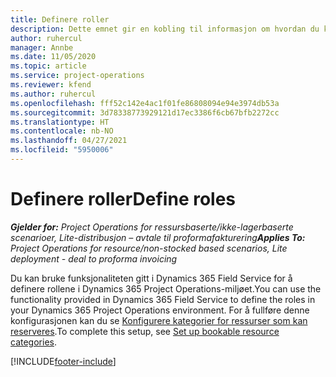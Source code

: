 ```yaml
---
title: Definere roller
description: Dette emnet gir en kobling til informasjon om hvordan du konfigurerer ressurskategorier som kan reserveres.
author: ruhercul
manager: Annbe
ms.date: 11/05/2020
ms.topic: article
ms.service: project-operations
ms.reviewer: kfend
ms.author: ruhercul
ms.openlocfilehash: fff52c142e4ac1f01fe86808094e94e3974db53a
ms.sourcegitcommit: 3d78338773929121d17ec3386f6cb67bfb2272cc
ms.translationtype: HT
ms.contentlocale: nb-NO
ms.lasthandoff: 04/27/2021
ms.locfileid: "5950006"
---
```

# <a name="define-roles"></a><span data-ttu-id="dca41-103">Definere roller</span><span class="sxs-lookup"><span data-stu-id="dca41-103">Define roles</span></span>

<span data-ttu-id="dca41-104">_**Gjelder for:** Project Operations for ressursbaserte/ikke-lagerbaserte scenarioer, Lite-distribusjon – avtale til proformafakturering_</span><span class="sxs-lookup"><span data-stu-id="dca41-104">_**Applies To:** Project Operations for resource/non-stocked based scenarios, Lite deployment - deal to proforma invoicing_</span></span>

<span data-ttu-id="dca41-105">Du kan bruke funksjonaliteten gitt i Dynamics 365 Field Service for å definere rollene i Dynamics 365 Project Operations-miljøet.</span><span class="sxs-lookup"><span data-stu-id="dca41-105">You can use the functionality provided in Dynamics 365 Field Service to define the roles in your Dynamics 365 Project Operations environment.</span></span> <span data-ttu-id="dca41-106">For å fullføre denne konfigurasjonen kan du se [Konfigurere kategorier for ressurser som kan reserveres](/dynamics365/field-service/set-up-bookable-resource-categories).</span><span class="sxs-lookup"><span data-stu-id="dca41-106">To complete this setup, see [Set up bookable resource categories](/dynamics365/field-service/set-up-bookable-resource-categories).</span></span>


[!INCLUDE[footer-include](../includes/footer-banner.md)]